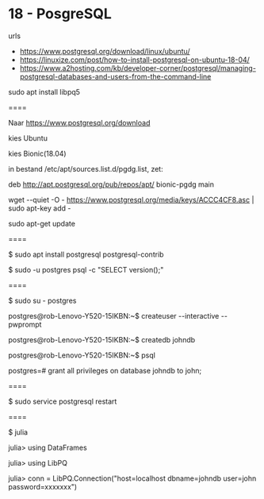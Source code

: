 # 18 - PosgreSQL

urls
- https://www.postgresql.org/download/linux/ubuntu/
- https://linuxize.com/post/how-to-install-postgresql-on-ubuntu-18-04/
- https://www.a2hosting.com/kb/developer-corner/postgresql/managing-postgresql-databases-and-users-from-the-command-line

sudo apt install libpq5

====

Naar https://www.postgresql.org/download

kies Ubuntu

kies Bionic(18.04)

in bestand /etc/apt/sources.list.d/pgdg.list, zet:

deb http://apt.postgresql.org/pub/repos/apt/ bionic-pgdg main

wget --quiet -O - https://www.postgresql.org/media/keys/ACCC4CF8.asc | sudo apt-key add -

sudo apt-get update

====

$ sudo apt install postgresql postgresql-contrib

$ sudo -u postgres psql -c "SELECT version();"

====

$ sudo su - postgres

postgres@rob-Lenovo-Y520-15IKBN:~$ createuser --interactive --pwprompt

postgres@rob-Lenovo-Y520-15IKBN:~$ createdb johndb

postgres@rob-Lenovo-Y520-15IKBN:~$ psql

postgres=# grant all privileges on database johndb to john;

====

$ sudo service postgresql restart

====

$ julia

julia> using DataFrames

julia> using LibPQ

julia> conn = LibPQ.Connection("host=localhost dbname=johndb user=john password=xxxxxxx")
